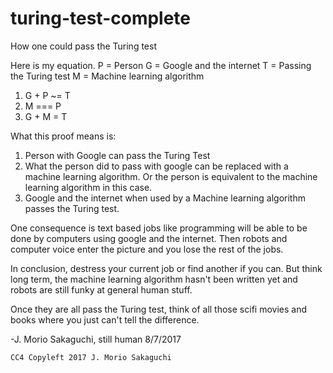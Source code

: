 # turing-test-complete
How one could pass the Turing test

Here is my equation.
P = Person
G = Google and the internet
T = Passing the Turing test
M = Machine learning algorithm

1. G + P ~= T
2. M === P
3. G + M = T

What this proof means is:
1. Person with Google can pass the Turing Test
2. What the person did to pass with google can be replaced with a machine learning algorithm. Or the person is equivalent to the machine learning algorithm in this case.
3. Google and the internet when used by a Machine learning algorithm passes the Turing test.

One consequence is text based jobs like programming will be able to be done by computers using google and the internet.
Then robots and computer voice enter the picture and you lose the rest of the jobs.

In conclusion, destress your current job or find another if you can. But think long term, the machine learning algorithm hasn't been written yet and robots are still funky at general human stuff.

Once they are all pass the Turing test, think of all those scifi movies and books where you just can't tell the difference.

-J. Morio Sakaguchi, still human
8/7/2017

`CC4 Copyleft 2017 J. Morio Sakaguchi`
